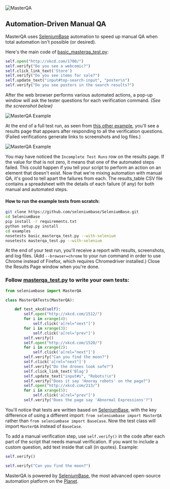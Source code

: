 ![](http://cdn2.hubspot.net/hubfs/100006/images/masterqa_logo-11.png "MasterQA")
## Automation-Driven Manual QA

MasterQA uses [SeleniumBase](https://github.com/seleniumbase/SeleniumBase/blob/master/README.md) automation to speed up manual QA when total automation isn't possible (or desired).

Here's the main code of [basic_masterqa_test.py](https://github.com/seleniumbase/SeleniumBase/blob/master/examples/basic_masterqa_test.py):

```python
self.open("http://xkcd.com/1700/")
self.verify("Do you see a webcomic?")
self.click_link_text('Store')
self.verify("Do you see items for sale?")
self.update_text("input#top-search-input", "poster\n")
self.verify("Do you see posters in the search results?")
```

After the web browser performs various automated actions, a pop-up window will ask the tester questions for each verification command. *(See the screenshot below)*

![](http://cdn2.hubspot.net/hubfs/100006/xkcd_new_bug_chrome3.png "MasterQA Example")

At the end of a full test run, as seen from [this other example]((https://github.com/seleniumbase/SeleniumBase/blob/master/examples/masterqa_test.py)), you'll see a results page that appears after responding to all the verification questions. (Failed verifications generate links to screenshots and log files.)

![](http://cdn2.hubspot.net/hubfs/100006/images/hybrid_screen.png "MasterQA Example")

You may have noticed the ``Incomplete Test Runs`` row on the results page. If the value for that is not zero, it means that one of the automated steps failed. This could happen if you tell your script to perform an action on an element that doesn't exist. Now that we're mixing automation with manual QA, it's good to tell apart the failures from each. The results_table CSV file contains a spreadsheet with the details of each failure (if any) for both manual and automated steps.

#### How to run the example tests from scratch:
```bash
git clone https://github.com/seleniumbase/SeleniumBase.git
cd SeleniumBase
pip install -r requirements.txt
python setup.py install
cd examples
nosetests basic_masterqa_test.py --with-selenium
nosetests masterqa_test.py --with-selenium
```

At the end of your test run, you'll receive a report with results, screenshots, and log files. (Add ``--browser=chrome`` to your run command in order to use Chrome instead of Firefox, which requires Chromedriver installed.) Close the Results Page window when you're done.

### Follow [masterqa_test.py](https://github.com/seleniumbase/SeleniumBase/blob/master/examples/masterqa_test.py) to write your own tests:

```python
from seleniumbase import MasterQA

class MasterQATests(MasterQA):

    def test_xkcd(self):
        self.open("http://xkcd.com/1512/")
        for i in xrange(4):
            self.click('a[rel="next"]')
        for i in xrange(3):
            self.click('a[rel="prev"]')
        self.verify()
        self.open("http://xkcd.com/1520/")
        for i in xrange(2):
            self.click('a[rel="next"]')
        self.verify("Can you find the moon?")
        self.click('a[rel="next"]')
        self.verify("Do the drones look safe?")
        self.click_link_text('Blag')
        self.update_text("input#s", "Robots!\n")
        self.verify("Does it say 'Hooray robots' on the page?")
        self.open("http://xkcd.com/213/")
        for i in xrange(5):
            self.click('a[rel="prev"]')
        self.verify("Does the page say 'Abnormal Expressions'?")
```

You'll notice that tests are written based on [SeleniumBase](http://seleniumbase.com), with the key difference of using a different import: ``from seleniumbase import MasterQA`` rather than ``from seleniumbase import BaseCase``. Now the test class will import ``MasterQA`` instead of ``BaseCase``.

To add a manual verification step, use ``self.verify()`` in the code after each part of the script that needs manual verification. If you want to include a custom question, add text inside that call (in quotes). Example:

```python
self.verify()

self.verify("Can you find the moon?")
```

MasterQA is powered by [SeleniumBase](http://seleniumbase.com), the most advanced open-source automation platform on the [Planet](https://en.wikipedia.org/wiki/Earth).
